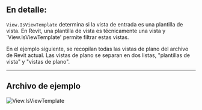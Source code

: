 ## En detalle:
`View.IsViewTemplate` determina si la vista de entrada es una plantilla de vista. En Revit, una plantilla de vista es técnicamente una vista y `View.IsViewTemplate' permite filtrar estas vistas.

En el ejemplo siguiente, se recopilan todas las vistas de plano del archivo de Revit actual. Las vistas de plano se separan en dos listas, "plantillas de vista" y "vistas de plano".
___
## Archivo de ejemplo

![View.IsViewTemplate](./Revit.Elements.Views.View.IsViewTemplate_img.jpg)
